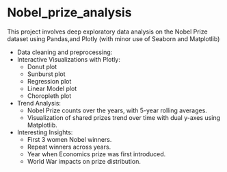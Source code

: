 # Nobel_prize_analysis
This project involves deep exploratory data analysis on the Nobel Prize dataset using Pandas,and Plotly (with minor use of Seaborn and Matplotlib)
* Data cleaning and preprocessing:
* Interactive Visualizations with Plotly:
  * Donut plot
  * Sunburst plot
  * Regression plot
  * Linear Model plot
  * Choropleth plot
* Trend Analysis:
   * Nobel Prize counts over the years, with 5-year rolling averages.
   * Visualization of shared prizes trend over time with dual y-axes using Matplotlib.
* Interesting Insights:
    * First 3 women Nobel winners.
    * Repeat winners across years.
    * Year when Economics prize was first introduced.
    * World War impacts on prize distribution. 
